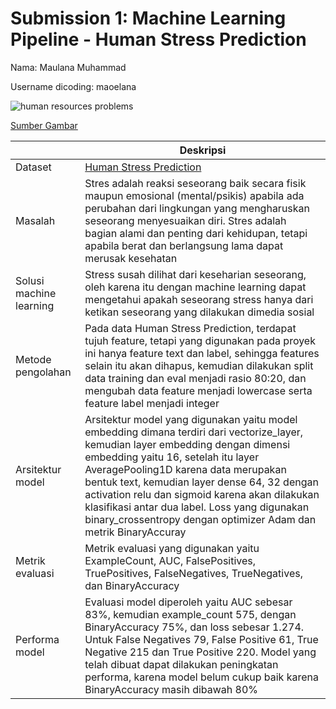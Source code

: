 # Submission 1: Machine Learning Pipeline - Human Stress Prediction
Nama: Maulana Muhammad

Username dicoding: maoelana

![human resources problems](https://user-images.githubusercontent.com/58927608/232183728-df31ce54-b58c-4163-a563-5df9d3daf167.jpg)

[Sumber Gambar](https://blog.peoplespheres.com/en-us/what-problems-do-human-resources-managers-face-every-day)

| | Deskripsi |
| ----------- | ----------- |
| Dataset | [Human Stress Prediction](https://www.kaggle.com/datasets/kreeshrajani/human-stress-prediction) |
| Masalah | Stres adalah reaksi seseorang baik secara fisik maupun emosional (mental/psikis) apabila ada perubahan dari lingkungan yang mengharuskan seseorang menyesuaikan diri. Stres adalah bagian alami dan penting dari kehidupan, tetapi apabila berat dan berlangsung lama dapat merusak kesehatan |
| Solusi machine learning | Stress susah dilihat dari keseharian seseorang, oleh karena itu dengan machine learning dapat mengetahui apakah seseorang stress hanya dari ketikan seseorang yang dilakukan dimedia sosial |
| Metode pengolahan | Pada data Human Stress Prediction, terdapat tujuh feature, tetapi yang digunakan pada proyek ini hanya feature text dan label, sehingga features selain itu akan dihapus, kemudian dilakukan split data training dan eval menjadi rasio 80:20, dan mengubah data feature menjadi lowercase serta feature label menjadi integer |
| Arsitektur model | Arsitektur model yang digunakan yaitu model embedding dimana terdiri dari vectorize_layer, kemudian layer embedding dengan dimensi embedding yaitu 16, setelah itu layer AveragePooling1D karena data merupakan bentuk text, kemudian layer dense 64, 32 dengan activation relu dan sigmoid karena akan dilakukan klasifikasi antar dua label. Loss yang digunakan binary_crossentropy dengan optimizer Adam dan metrik BinaryAccuray |
| Metrik evaluasi | Metrik evaluasi yang digunakan yaitu ExampleCount, AUC, FalsePositives, TruePositives, FalseNegatives, TrueNegatives, dan BinaryAccuracy |
| Performa model | Evaluasi model diperoleh yaitu AUC sebesar 83%, kemudian example_count 575, dengan BinaryAccuracy 75%, dan loss sebesar 1.274. Untuk False Negatives 79, False Positive 61, True Negative 215 dan True Positive 220. Model yang telah dibuat dapat dilakukan peningkatan performa, karena model belum cukup baik karena BinaryAccuracy masih dibawah 80% |
